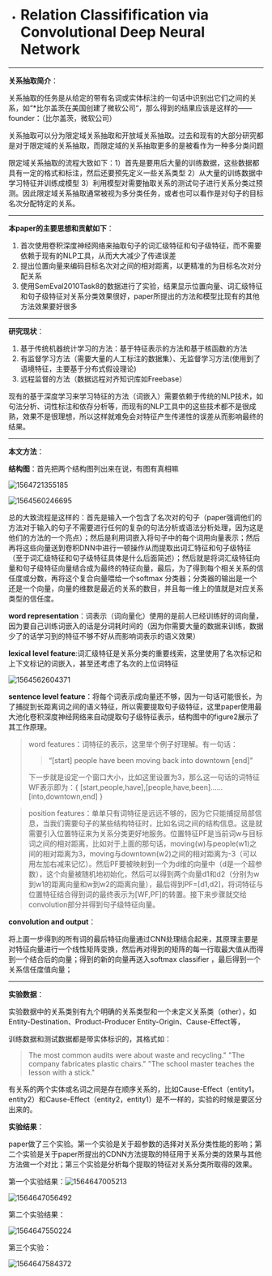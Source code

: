 - # **Relation Classifification via Convolutional Deep Neural Network**

---

**关系抽取简介**：

关系抽取的任务是从给定的带有名词或实体标注的一句话中识别出它们之间的关系，如“*比尔盖茨在美国创建了微软公司“，那么得到的结果应该是这样的——founder：（比尔盖茨，微软公司）

关系抽取可以分为限定域关系抽取和开放域关系抽取。过去和现有的大部分研究都是对于限定域的关系抽取，而限定域的关系抽取更多的是被看作为一种多分类问题

限定域关系抽取的流程大致如下：1）首先是要用后大量的训练数据，这些数据都具有一定的格式和标注，然后还要预先定义一些关系类型  2）从大量的训练数据中学习特征并训练成模型  3）利用模型对需要抽取关系的测试句子进行关系分类过预测。因此限定域关系抽取通常被视为多分类任务，或者也可以看作是对句子的目标名次分配特定的关系。

---

**本paper的主要思想和贡献如下**：

1. 首次使用卷积深度神经网络来抽取句子的词汇级特征和句子级特征，而不需要依赖于现有的NLP工具，从而大大减少了传递误差
2. 提出位置向量来编码目标名次对之间的相对距离，以更精准的为目标名次对分配关系
3. 使用SemEval2010Task8的数据进行了实验，结果显示位置向量、词汇级特征和句子级特征对关系分类效果很好，paper所提出的方法和模型比现有的其他方法效果要好很多

---

**研究现状**：

1. 基于传统机器统计学习的方法：基于特征表示的方法和基于核函数的方法
2. 有监督学习方法（需要大量的人工标注的数据集）、无监督学习方法(使用到了语境特征，主要基于分布式假设理论)
3. 远程监督的方法（数据远程对齐知识库如Freebase）

现有的基于深度学习来学习特征的方法（词嵌入）需要依赖于传统的NLP技术，如句法分析、词性标注和依存分析等，而现有的NLP工具中的这些技术都不是很成熟，效果不是很理想，所以这样就难免会对特征产生传递性的误差从而影响最终的结果。

---

**本文方法**：

**结构图**：首先把两个结构图列出来在说，有图有真相嘛

![1564721355185](C:\Users\Administrator\AppData\Roaming\Typora\typora-user-images\1564721355185.png)

![1564560246695](C:\Users\Administrator\AppData\Roaming\Typora\typora-user-images\1564560246695.png)

总的大致流程是这样的：首先是输入一个包含了名次对的句子（paper强调他们的方法对于输入的句子不需要进行任何的复杂的句法分析或语法分析处理，因为这是他们的方法的一个亮点）；然后是利用词嵌入将句子中的每个词用向量表示；然后再将这些向量送到卷积DNN中进行一顿操作从而提取出词汇特征和句子级特征（至于词汇级特征和句子级特征具体是什么后面简述）；然后就是将词汇级特征向量和句子级特征向量结合成为最终的特征向量，最后，为了得到每个相关关系的信任度或分数，再将这个复合向量喂给一个softmax 分类器；分类器的输出是一个还是一个向量，向量的维数是最近的关系的数目，并且每一维上的值就是对应关系类型的信任度。

**word representation**：词表示（词向量化）使用的是前人已经训练好的词向量，因为要自己训练词嵌入的话是分词耗时间的（因为你需要大量的数据来训练，数据少了的话学习到的特征不够不好从而影响词表示的语义效果）

**lexical level feature**:词汇级特征是关系分类的重要线索，这里使用了名次标记和上下文标记的词嵌入，甚至还考虑了名次的上位词特征

![1564562604371](C:\Users\Administrator\AppData\Roaming\Typora\typora-user-images\1564562604371.png)

**sentence level feature**：将每个词表示成向量还不够，因为一句话可能很长，为了捕捉到长距离词之间的语义特征，所以需要提取句子级特征，这里paper使用最大池化卷积深度神经网络来自动提取句子级特征表示，结构图中的figure2展示了其工作原理。

> word features：词特征的表示，这里举个例子好理解。有一句话：
>
> >  “[start] people have been moving back into downtown [end]"
>
> 下一步就是设定一个窗口大小，比如这里设置为3，那么这一句话的词特征WF表示即为：{ [start,people,have],[people,have,been]......[into,downtown,end] }

> position features：单单只有词特征是远远不够的，因为它只能捕捉局部信息，当我们需要句子的某些结构特征时，比如名词之间的结构信息。这是就需要引入位置特征来为关系分类更好地服务。位置特征PF是当前词w与目标词之间的相对距离，比如对于上面的那句话，moving(w)与people(w1)之间的相对距离为3，moving与downtown(w2)之间的相对距离为-3（可以用左加右减来记忆）。然后PF要被映射到一个为d维的向量中（d是一个超参数），这个向量被随机地初始化，然后可以得到两个向量d1和d2（分别为w到w1的距离向量和w到w2的距离向量），最后得到PF=[d1,d2]，将词特征与位置特征结合得到词的最终表示为[WF,PF]的转置。接下来步骤就交给convolution部分并得到句子级特征向量。

**convolution and output**：

将上面一步得到的所有词的最后特征向量通过CNN处理结合起来，其原理主要是对特征向量进行一个线性矩阵变换，然后再对得到的矩阵的每一行取最大值从而得到一个结合后的向量；得到的新的向量再送入softmax classifier ，最后得到一个关系信任度值向量；

---



**实验数据**：

实验数据中的关系类别有九个明确的关系类型和一个未定义关系类（other），如Entity-Destination、Product-Producer
Entity-Origin、Cause-Effect等，

训练数据和测试数据都是带实体标识的，其格式如：

> The most common <e1>audits</e1> were about <e2>waste</e2> and recycling."
> "The <e1>company</e1> fabricates plastic <e2>chairs</e2>."
> "The school <e1>master</e1> teaches the lesson with a <e2>stick</e2>."

有关系的两个实体或名词之间是存在顺序关系的，比如Cause-Effect（entity1，entity2）和Cause-Effect（entity2，entity1）是不一样的，实验的时候是要区分出来的。

**实验结果**：

paper做了三个实验。第一个实验是关于超参数的选择对关系分类性能的影响；第二个实验是关于paper所提出的CDNN方法提取的特征用于关系分类的效果与其他方法做一个对比；第三个实验是分析每个提取的特征对关系分类所取得的效果。

第一个实验结果：![1564647005213](C:\Users\Administrator\AppData\Roaming\Typora\typora-user-images\1564647005213.png)

![1564647056492](C:\Users\Administrator\AppData\Roaming\Typora\typora-user-images\1564647056492.png)

第二个实验结果：

![1564647550224](C:\Users\Administrator\AppData\Roaming\Typora\typora-user-images\1564647550224.png)

第三个实验：

![1564647584372](C:\Users\Administrator\AppData\Roaming\Typora\typora-user-images\1564647584372.png)